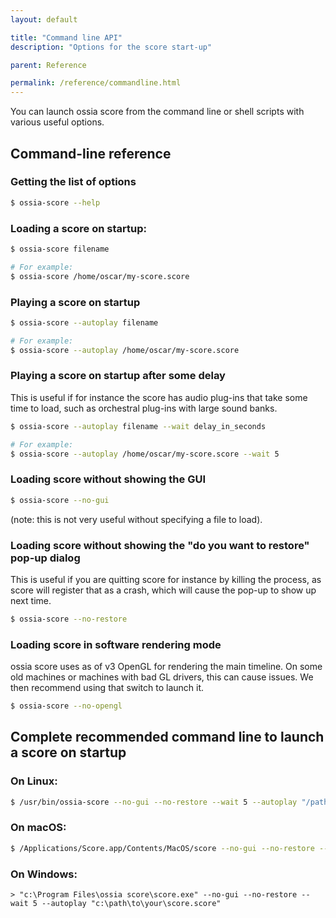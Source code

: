 ```yaml
---
layout: default

title: "Command line API"
description: "Options for the score start-up"

parent: Reference

permalink: /reference/commandline.html
---
```


You can launch ossia score from the command line or shell scripts with various useful options.

## Command-line reference

### Getting the list of options
```bash
$ ossia-score --help
```

### Loading a score on startup:
```bash
$ ossia-score filename

# For example:
$ ossia-score /home/oscar/my-score.score
```

### Playing a score on startup
```bash
$ ossia-score --autoplay filename

# For example:
$ ossia-score --autoplay /home/oscar/my-score.score
```

### Playing a score on startup after some delay
This is useful if for instance the score has audio plug-ins that take some time to load, such as
orchestral plug-ins with large sound banks.

```bash
$ ossia-score --autoplay filename --wait delay_in_seconds

# For example:
$ ossia-score --autoplay /home/oscar/my-score.score --wait 5
```

### Loading score without showing the GUI
```bash
$ ossia-score --no-gui
```
(note: this is not very useful without specifying a file to load).

### Loading score without showing the "do you want to restore" pop-up dialog
  This is useful if you are quitting score for instance by killing the process, as score will register that as a crash, which will cause the
  pop-up to show up next time.
```bash
$ ossia-score --no-restore
```

### Loading score in software rendering mode
ossia score uses as of v3 OpenGL for rendering the main timeline.
On some old machines or machines with bad GL drivers, this can cause issues. We then recommend using that switch to launch it.

```bash
$ ossia-score --no-opengl
```

## Complete recommended command line to launch a score on startup

### On Linux:
```bash
$ /usr/bin/ossia-score --no-gui --no-restore --wait 5 --autoplay "/path/to/your/score.score"
```


### On macOS:
```bash
$ /Applications/Score.app/Contents/MacOS/score --no-gui --no-restore --wait 5 --autoplay "/path/to/your/score.score"
```


### On Windows:
```dosbatch
> "c:\Program Files\ossia score\score.exe" --no-gui --no-restore --wait 5 --autoplay "c:\path\to\your\score.score"
```